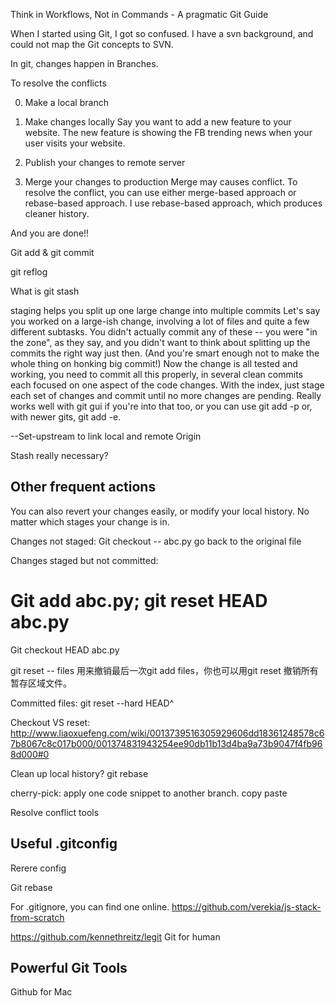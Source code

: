 Think in Workflows, Not in Commands - A pragmatic Git Guide

When I started using Git, I got so confused. I have a svn background, and could not map the Git concepts to SVN.

In git, changes happen in Branches.


To resolve the conflicts

0. Make a local branch

1. Make changes locally
Say you want to add a new feature to your website. The new feature is showing the FB trending news when your user visits your website.

2. Publish your changes to remote server

3. Merge your changes to production
Merge may causes conflict. To resolve the conflict, you can use either merge-based approach or rebase-based approach. I use rebase-based approach, which produces cleaner history. 

And you are done!!


Git add & git commit

git reflog

What is git stash

staging helps you split up one large change into multiple commits
Let's say you worked on a large-ish change, involving a lot of files and quite a few different subtasks. You didn't actually commit any of these -- you were "in the zone", as they say, and you didn't want to think about splitting up the commits the right way just then. (And you're smart enough not to make the whole thing on honking big commit!)
Now the change is all tested and working, you need to commit all this properly, in several clean commits each focused on one aspect of the code changes.
With the index, just stage each set of changes and commit until no more changes are pending. Really works well with git gui if you're into that too, or you can use git add -p or, with newer gits, git add -e.

--Set-upstream to link local and remote
Origin

Stash really necessary?

## Other frequent actions

You can also revert your changes easily, or modify your local history.
No matter which stages your change is in.

Changes not staged: Git checkout -- abc.py go back to the original file

Changes staged but not committed: 
# Git add abc.py; git reset HEAD abc.py
Git checkout HEAD abc.py

git reset -- files 用来撤销最后一次git add files，你也可以用git reset 撤销所有暂存区域文件。

Committed files: git reset --hard HEAD^

Checkout VS reset: http://www.liaoxuefeng.com/wiki/0013739516305929606dd18361248578c67b8067c8c017b000/001374831943254ee90db11b13d4ba9a73b9047f4fb968d000#0

Clean up local history? git rebase

cherry-pick: apply one code snippet to another branch. copy paste

Resolve conflict tools

## Useful .gitconfig

Rerere config

Git rebase

For .gitignore, you can find one online.
https://github.com/verekia/js-stack-from-scratch

https://github.com/kennethreitz/legit
Git for human

## Powerful Git Tools
Github for Mac